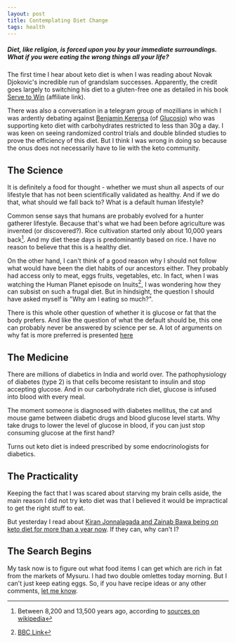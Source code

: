 ```yaml
---
layout: post
title: Contemplating Diet Change
tags: health
---
```


##### Diet, like religion, is forced upon you by your immediate surroundings. What if you were eating the wrong things all your life? #####

The first time I hear about keto diet is when I was reading about Novak Djokovic's incredible run of grandslam successes. Apparently, the credit goes largely to switching his diet to a gluten-free one as detailed in his book [Serve to Win](https://www.amazon.com/Serve-Win-Gluten-Free-Physical-Excellence/dp/0345548981/ref=as_li_ss_tl?ie=UTF8&linkCode=ll1&tag=blislife-20&linkId=c8332ad1a07cf36053e7e8f6dd537b2d) (affiliate link).

There was also a conversation in a telegram group of mozillians in which I was ardently debating against [Benjamin Kerensa](http://benjaminkerensa.com/) (of [Glucosio](http://www.glucosio.org/)) who was supporting keto diet with carbohydrates restricted to less than 30g a day. I was keen on seeing randomized control trials and double blinded studies to prove the efficiency of this diet. But I think I was wrong in doing so because the onus does not necessarily have to lie with the keto community.

## The Science ##

It is definitely a food for thought - whether we must shun all aspects of our lifestyle that has not been scientifically validated as healthy. And if we do that, what should we fall back to? What is a default human lifestyle?

Common sense says that humans are probably evolved for a hunter gatherer lifestyle. Because that's what we had been before agriculture was invented (or discovered?). Rice cultivation started only about 10,000 years back[^rice]. And my diet these days is predominantly based on rice. I have no reason to believe that this is a healthy diet.

[^rice]: Between 8,200 and 13,500 years ago, according to [sources on wikipedia](https://en.wikipedia.org/wiki/Oryza_sativa#History_of_domestication_and_cultivation)

On the other hand, I can't think of a good reason why I should not follow what would have been the diet habits of our ancestors either. They probably had access only to meat, eggs fruits, vegetables, etc. In fact, when I was watching the Human Planet episode on Inuits[^arctic], I was wondering how they can subsist on such a frugal diet. But in hindsight, the question I should have asked myself is "Why am I eating so much?".

[^arctic]: [BBC Link](http://www.bbc.co.uk/programmes/b00rrd7r)

There is this whole other question of whether it is glucose or fat that the body prefers. And like the question of what the default should be, this one can probably never be answered by science per se. A lot of arguments on why fat is more preferred is presented [here](http://www.drjaywortman.com/blog/wordpress/2012/03/08/which-is-the-preferred-fuel-sugar-or-fat/)

## The Medicine ##

There are millions of diabetics in India and world over. The pathophysiology of diabetes (type 2) is that cells become resistant to insulin and stop accepting glucose. And in our carbohydrate rich diet, glucose is infused into blood with every meal.

The moment someone is diagnosed with diabetes mellitus, the cat and mouse game between diabetic drugs and blood glucose level starts. Why take drugs to lower the level of glucose in blood, if you can just stop consuming glucose at the first hand?

Turns out keto diet is indeed prescribed by some endocrinologists for diabetics.

## The Practicality ##

Keeping the fact that I was scared about starving my brain cells aside, the main reason I did not try keto diet was that I believed it would be impractical to get the right stuff to eat.

But yesterday I read about [Kiran Jonnalagada and Zainab Bawa being on keto diet for more than a year now](http://factordaily.com/profile-kiran-jonnalagadda-zainab-bawa-hasgeek/). If they can, why can't I?

## The Search Begins ##

My task now is to figure out what food items I can get which are rich in fat from the markets of Mysuru. I had two double omlettes today morning. But I can't just keep eating eggs. So, if you have recipe ideas or any other comments, [let me know](/comments/).
